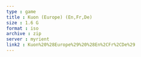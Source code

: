 ```yaml
---
type : game
title : Kuon (Europe) (En,Fr,De)
size : 1.6 G
format : iso
archive : zip
server : myrient
link2 : Kuon%20%28Europe%29%20%28En%2CFr%2CDe%29
---
```

